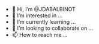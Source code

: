 - 👋 Hi, I’m @JDABALBINOT
- 👀 I’m interested in ...
- 🌱 I’m currently learning ...
- 💞️ I’m looking to collaborate on ...
- 📫 How to reach me ...

<!---
JDABALBINOT/JDABALBINOT is a ✨ special ✨ repository because its `README.md` (this file) appears on your GitHub profile.
You can click the Preview link to take a look at your changes.
--->
